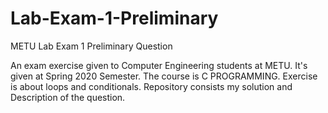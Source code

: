 # Lab-Exam-1-Preliminary
METU Lab Exam 1 Preliminary Question

An exam exercise given to Computer Engineering students at METU.
It's given at Spring 2020 Semester.
The course is C PROGRAMMING.
Exercise is about loops and conditionals.
Repository consists my solution and Description of the question.

